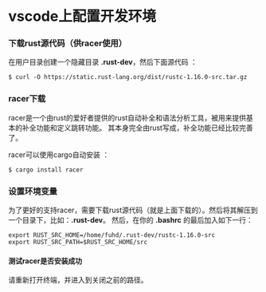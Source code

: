 vscode上配置开发环境
=======================================================================
### 下载rust源代码（供racer使用）
在用户目录创建一个隐藏目录 **.rust-dev**，然后下面源代码 ：
```shell
$ curl -O https://static.rust-lang.org/dist/rustc-1.16.0-src.tar.gz
```

### racer下载
racer是一个由rust的爱好者提供的rust自动补全和语法分析工具，被用来提供基本的补全功能和定义跳转功能。
其本身完全由rust写成，补全功能已经比较完善了。

racer可以使用cargo自动安装 ：
```shell
$ cargo install racer
```

### 设置环境变量
为了更好的支持racer，需要下载rust源代码（就是上面下载的）。然后将其解压到一个目录下，比如：**.rust-dev**。
然后，在你的 **.bashrc** 的最后加入如下一行：
```shell
export RUST_SRC_HOME=/home/fuhd/.rust-dev/rustc-1.16.0-src
export RUST_SRC_PATH=$RUST_SRC_HOME/src
```
#### 测试racer是否安装成功
请重新打开终端，并进入到关闭之前的路径。
